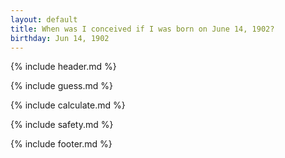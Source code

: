 ```yaml
---
layout: default
title: When was I conceived if I was born on June 14, 1902?
birthday: Jun 14, 1902
---
```


{% include header.md %}

{% include guess.md %}

{% include calculate.md %}

{% include safety.md %}

{% include footer.md %}



